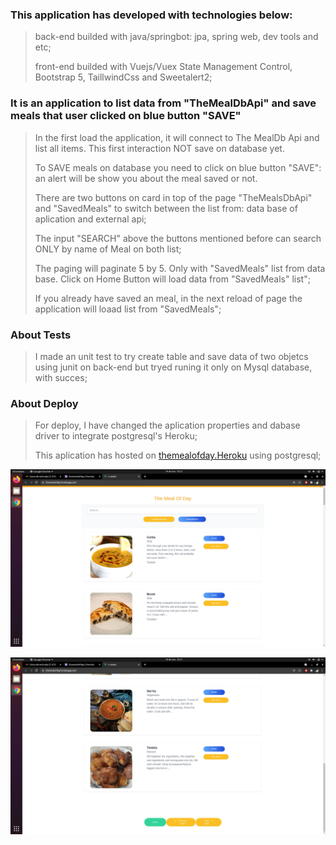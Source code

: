 ### This application has developed with technologies below:
>back-end builded with java/springbot: jpa, spring web, dev tools and etc;
>
>front-end builded with Vuejs/Vuex State Management Control, Bootstrap 5, TaillwindCss and Sweetalert2;

### It is an application to list data from "TheMealDbApi" and save meals that user clicked on blue button "SAVE"
>In the first load the application, it will connect to The MealDb Api and list all items. This first interaction NOT save on database yet.
>
>To SAVE meals on database you need to click on blue button "SAVE": an alert will be show you about the meal saved or not.
>
>There are two buttons on card in top of the page "TheMealsDbApi" and "SavedMeals" to switch between the list from: data base of aplication and external api;
>
>The input "SEARCH" above the buttons mentioned before can search ONLY by name of Meal on both list;
>
>The paging will paginate 5 by 5. Only with "SavedMeals" list from data base. Click on Home Button will load data from "SavedMeals" list";
>
>If you already have saved an meal, in the next reload of page the application will loaad list from "SavedMeals";

### About Tests
>I made an unit test to try create table and save data of two objetcs using junit on back-end but tryed runing it only on Mysql database, with succes;

### About Deploy
>For deploy, I have changed the aplication properties and dabase driver to integrate postgresql's Heroku;
>
>This aplication has hosted on [themealofday.Heroku](https://themealofday.herokuapp.com) using postgresql;
>
![alt text](prints/img1.png)
>
![alt text](prints/img2.png)

